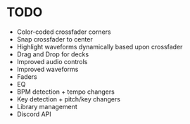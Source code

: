 # TODO

* Color-coded crossfader corners
* Snap crossfader to center
* Highlight waveforms dynamically based upon crossfader
* Drag and Drop for decks
* Improved audio controls
* Improved waveforms
* Faders
* EQ
* BPM detection + tempo changers
* Key detection + pitch/key changers
* Library management
* Discord API
